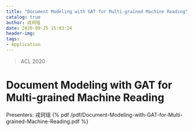 ```yaml
---
title: "Document Modeling with GAT for Multi-grained Machine Reading"
catalog: true
author: 戎珂瑶
date: 2020-09-25 15:03:24
header-img:
tags:
- Application
---
```

> ACL 2020
# Document Modeling with GAT for Multi-grained Machine Reading
Presenters: 戎珂瑶
{% pdf /pdf/Document-Modeling-with-GAT-for-Multi-grained-Machine-Reading.pdf %}
